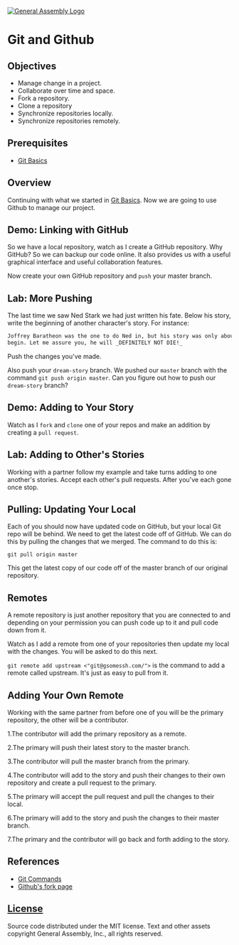 [![General Assembly Logo](https://camo.githubusercontent.com/1a91b05b8f4d44b5bbfb83abac2b0996d8e26c92/687474703a2f2f692e696d6775722e636f6d2f6b6538555354712e706e67)](https://generalassemb.ly/education/web-development-immersive)

# Git and Github

## Objectives

-   Manage change in a project.
-   Collaborate over time and space.
-   Fork a repository.
-   Clone a repository
-   Synchronize repositories locally.
-   Synchronize repositories remotely.

## Prerequisites

-   [Git Basics](https://github.com/ga-wdi-boston/git-basics)

## Overview

Continuing with what we started in [Git
Basics](https://github.com/ga-wdi-boston/git-basics). Now we are going to use
Github to manage our project.

## Demo: Linking with GitHub

So we have a local repository, watch as I create a GitHub repository. Why
GitHub? So we can backup our code online. It also provides us with a useful
graphical interface and useful collaboration features.

Now create your own GitHub repository and `push` your master branch.

## Lab: More Pushing

The last time we saw Ned Stark we had just written his fate.  Below his story,
write the beginning of another character's story. For instance:

```bash
Joffrey Baratheon was the one to do Ned in, but his story was only about to
begin. Let me assure you, he will _DEFINITELY NOT DIE!_
```

Push the changes you've made.

Also push your `dream-story` branch.  We pushed our `master` branch with the
command `git push origin master`.  Can you figure out how to push our
`dream-story` branch?

## Demo: Adding to Your Story

Watch as I `fork` and `clone` one of your repos and make an addition by
creating a `pull request`.

## Lab: Adding to Other's Stories

Working with a partner follow my example and take turns adding to one another's
stories. Accept each other's pull requests.  After you've each gone once stop.

## Pulling: Updating Your Local

Each of you should now have updated code on GitHub, but your local Git repo
will be behind.  We need to get the latest code off of GitHub.  We can do this
by pulling the changes that we merged.  The command to do this is:

`git pull origin master`

This get the latest copy of our code off of the master branch of our original
repository.

## Remotes

A remote repository is just another repository that you are connected to and
depending on your permission you can push code up to it and pull code down from
it.

Watch as I add a remote from one of your repositories then update my local with
the changes. You will be asked to do this next.

`git remote add upstream <"git@gsomessh.com/">` is the command to add a remote
called upstream.  It's just as easy to pull from it.

## Adding Your Own Remote

Working with the same partner from before one of you will be the primary
repository, the other will be a contributor.

1.The contributor will add the primary repository as a remote.

2.The primary will push their latest story to the master branch.

3.The contributor will pull the master branch from the primary.

4.The contributor will add to the story and push their changes to their own
repository and create a pull request to the primary.

5.The primary will accept the pull request and pull the changes to their local.

6.The primary will add to the story and push the changes to their master branch.

7.The primary and the contributor will go back and forth adding to the story.

## References

- [Git Commands](command-reference.md)
- [Github's fork page](https://help.github.com/articles/fork-a-repo/)

## [License](LICENSE)

Source code distributed under the MIT license. Text and other assets copyright
General Assembly, Inc., all rights reserved.
